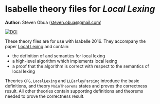 # Isabelle theory files for *Local Lexing*

**Author:** Steven Obua (steven.obua@gmail.com)

[![DOI](https://zenodo.org/badge/81570874.svg)](https://zenodo.org/badge/latestdoi/81570874)

These theory files are for use with Isabelle 2016. They accompany the paper [Local Lexing](https://arxiv.org/abs/1702.03277) and contain: 

* the definition of and semantics for local lexing  
* a high-level algorithm which implements local lexing
* a proof that the algorithm is correct with respect to the semantics of local lexing

Theories `CFG`, `LocalLexing` and `LLEarleyParsing` introduce the basic definitions, and theory `MainTheorems` states and proves the correctness result. All other theories contain supporting definitions and theorems needed to prove the correctness result.
